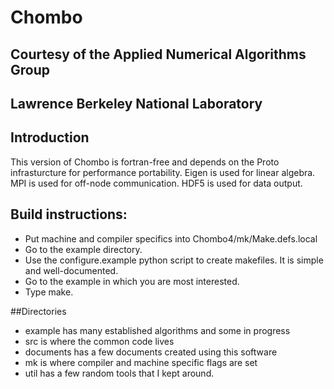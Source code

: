 # Chombo
## Courtesy of the Applied Numerical Algorithms Group
## Lawrence Berkeley National Laboratory

## Introduction
This version of Chombo is fortran-free and depends on the Proto infrasturcture
for performance portability.   Eigen is used for linear algebra.   MPI is used for
off-node communication.  HDF5 is used for data output.

## Build instructions:
* Put machine and compiler specifics into Chombo4/mk/Make.defs.local
* Go to the example directory.
* Use the configure.example python script to create makefiles. It is simple and well-documented.
* Go to the example in which you are most interested.
* Type make.

##Directories
* example has many established algorithms and some in progress
* src is where the common code lives
* documents has a few documents created using this software
* mk  is where compiler and machine specific flags are set
* util has a few random tools that I kept around.
